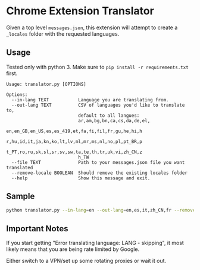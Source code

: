 # Chrome Extension Translator

Given a top level `messages.json`, this extension will attempt to create a `_locales` folder with the requested languages.

## Usage

Tested only with python 3. Make sure to `pip install -r requirements.txt` first.

```text
Usage: translator.py [OPTIONS]

Options:
  --in-lang TEXT           Language you are translating from.
  --out-lang TEXT          CSV of languages you'd like to translate to,
                           default to all langues:
                           ar,am,bg,bn,ca,cs,da,de,el,
                           en,en_GB,en_US,es,es_419,et,fa,fi,fil,fr,gu,he,hi,h
                           r,hu,id,it,ja,kn,ko,lt,lv,ml,mr,ms,nl,no,pl,pt_BR,p
                           t_PT,ro,ru,sk,sl,sr,sv,sw,ta,te,th,tr,uk,vi,zh_CN,z
                           h_TW
  --file TEXT              Path to your messages.json file you want translated
  --remove-locale BOOLEAN  Should remove the existing locales folder
  --help                   Show this message and exit.
```

## Sample

```bash
python translator.py --in-lang=en --out-lang=en,es,it,zh_CN,fr --remove-locale=false
```

## Important Notes

If you start getting "Error translating language: LANG - skipping", it most likely means that you are being rate limited by Google.

Either switch to a VPN/set up some rotating proxies or wait it out. 